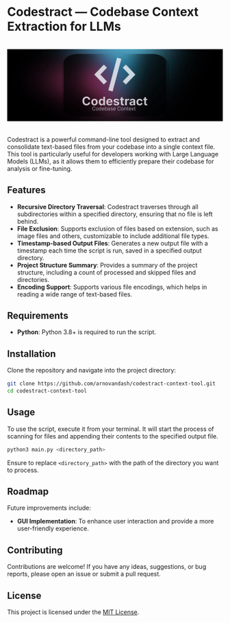 
# **Codestract** — Codebase Context Extraction for LLMs

<br>

<div align="center">
  <img src="readme-image.gif" alt="codestract-main" width="1280"/>
</div>
<br>


Codestract is a powerful command-line tool designed to extract and consolidate text-based files from your codebase into a single context file. This tool is particularly useful for developers working with Large Language Models (LLMs), as it allows them to efficiently prepare their codebase for analysis or fine-tuning.

## Features

- **Recursive Directory Traversal**: Codestract traverses through all subdirectories within a specified directory, ensuring that no file is left behind.
- **File Exclusion**: Supports exclusion of files based on extension, such as image files and others, customizable to include additional file types.
- **Timestamp-based Output Files**: Generates a new output file with a timestamp each time the script is run, saved in a specified output directory.
- **Project Structure Summary**: Provides a summary of the project structure, including a count of processed and skipped files and directories.
- **Encoding Support**: Supports various file encodings, which helps in reading a wide range of text-based files.

## Requirements

- **Python**: Python 3.8+ is required to run the script.

## Installation

Clone the repository and navigate into the project directory:

```bash
git clone https://github.com/arnovandash/codestract-context-tool.git
cd codestract-context-tool
```

## Usage

To use the script, execute it from your terminal. It will start the process of scanning for files and appending their contents to the specified output file.

```bash
python3 main.py <directory_path>
```
Ensure to replace `<directory_path>` with the path of the directory you want to process.

## Roadmap

Future improvements include:
- **GUI Implementation**: To enhance user interaction and provide a more user-friendly experience.

## Contributing

Contributions are welcome! If you have any ideas, suggestions, or bug reports, please open an issue or submit a pull request.

## License

This project is licensed under the [MIT License](LICENSE).
